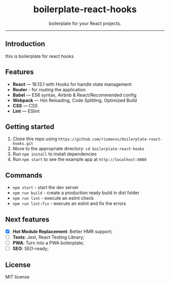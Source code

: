 <h1 align="center">
  <br>
  boilerplate-react-hooks
</h1>
<p align="center">boilerplate for your React projects.</p>
<hr />

## Introduction
this is boilerplate for react hooks

## Features
- **React** — 16.13.1 with Hooks for handle state management
- **Router** - for routing the application
- **Babel** — ES6 syntax, Airbnb & React/Recommended config
- **Webpack** — Hot Reloading, Code Splitting, Optimized Build
- **CSS** — CSS
- **Lint** — ESlint

## Getting started
1. Clone this repo using `https://github.com/rismanss/boilerplate-react-hooks.git`
2. Move to the appropriate directory: `cd boilerplate-react-hooks`
3. Run `npm install` to install dependencies
4. Run `npm start` to see the example app at `http://localhost:8080`

## Commands
- `npm start` - start the dev server
- `npm run build` - create a production ready build in dist folder
- `npm run lint` - execute an eslint check
- `npm run lint:fix` - execute an eslint and fix the errors

## Next features
- [x] **Hot Module Replacement**: Better HMR support;
- [ ] **Tests**: Jest, React Testing Library;
- [ ] **PWA**: Turn into a PWA boilerplate;
- [ ] **SEO**: SEO-ready;

## License
MIT license